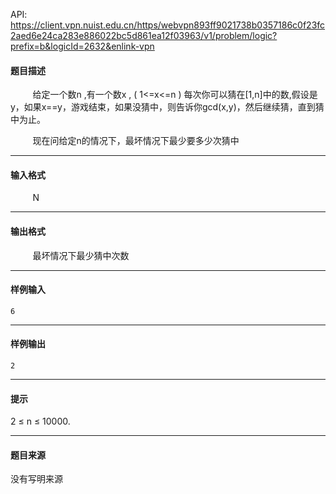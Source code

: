 API: https://client.vpn.nuist.edu.cn/https/webvpn893ff9021738b0357186c0f23fc2aed6e24ca283e886022bc5d861ea12f03963/v1/problem/logic?prefix=b&logicId=2632&enlink-vpn

#### 题目描述

         给定一个数n ,有一个数x , ( 1<=x<=n ) 每次你可以猜在\[1,n\]中的数,假设是y，如果x==y，游戏结束，如果没猜中，则告诉你gcd(x,y)，然后继续猜，直到猜中为止。

         现在问给定n的情况下，最坏情况下最少要多少次猜中

---

#### 输入格式

         N

---

#### 输出格式

         最坏情况下最少猜中次数

---

#### 样例输入
```
6
```

---

#### 样例输出
```
2
```

---

#### 提示

2 ≤ n ≤ 10000.

---

#### 题目来源

没有写明来源